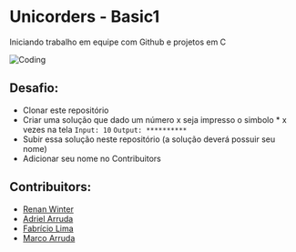 
# Unicorders - Basic1

Iniciando trabalho em equipe com Github e projetos em C

![Coding](https://media.giphy.com/media/13UZisxBxkjPwI/giphy.gif)

## Desafio:
- Clonar este repositório
- Criar uma solução que dado um número x seja impresso o simbolo * x vezes na tela
	`Input: 10`
	`Output: **********`
- Subir essa solução neste repositório (a solução deverá possuir seu nome)
- Adicionar seu nome no Contribuitors

## Contribuitors:

* [Renan Winter](https://www.github.com/rwspatin)
* [Adriel Arruda](https://github.com/Adriel-Arruda)
* [Fabrício Lima](https://www.github.com/Fabriciooml)
* [Marco Arruda](https://www.github.com/MarcoAAArruda)

